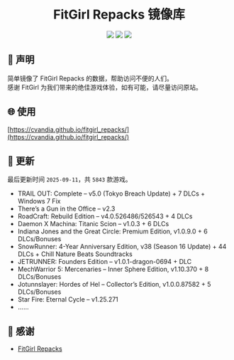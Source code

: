 ﻿<div align="center">

# FitGirl Repacks 镜像库

![](https://count.getloli.com/get/@fitgirl_repacks?theme=booru-lewd)
![](https://img.shields.io/badge/ci-passing-brightgreen.svg?logo=github) ![](https://img.shields.io/badge/license-MIT-brightgreen.svg)

</div>

## 📜 声明
简单镜像了 FitGirl Repacks 的数据，帮助访问不便的人们。  
感谢 FitGirl 为我们带来的绝佳游戏体验，如有可能，请尽量访问原站。

## 🌐 使用
[https://cvandia.github.io/fitgirl_repacks/](https://cvandia.github.io/fitgirl_repacks/)

## 🔄 更新
最后更新时间 `2025-09-11`，共 `5843` 款游戏。
- TRAIL OUT: Complete – v5.0 (Tokyo Breach Update) + 7 DLCs + Windows 7 Fix
- There’s a Gun in the Office – v2.3
- RoadCraft: Rebuild Edition – v4.0.526486/526543 + 4 DLCs
- Daemon X Machina: Titanic Scion – v1.0.3 + 6 DLCs
- Indiana Jones and the Great Circle: Premium Edition, v1.0.9.0 + 6 DLCs/Bonuses
- SnowRunner: 4-Year Anniversary Edition, v38 (Season 16 Update) + 44 DLCs + Chill Nature Beats Soundtracks
- JETRUNNER: Founders Edition – v1.0.1-dragon-0694 + DLC
- MechWarrior 5: Mercenaries – Inner Sphere Edition, v1.10.370 + 8 DLCs/Bonuses
- Jotunnslayer: Hordes of Hel – Collector’s Edition, v1.0.0.87582 + 5 DLCs/Bonuses
- Star Fire: Eternal Cycle – v1.25.271
- ……

## 🙏 感谢
- [FitGirl Repacks](https://fitgirl-repacks.site/)
